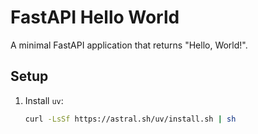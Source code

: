 # FastAPI Hello World

A minimal FastAPI application that returns "Hello, World!".

## Setup

1. Install `uv`:
   ```bash
   curl -LsSf https://astral.sh/uv/install.sh | sh
   ```